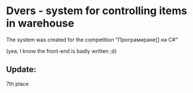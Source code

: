 # Dvers - system for controlling items in warehouse

The system was created for the competition "Програмиране[] на C#"

(yea, I know the front-end is badly written ;d)

## Update: 
7th place
